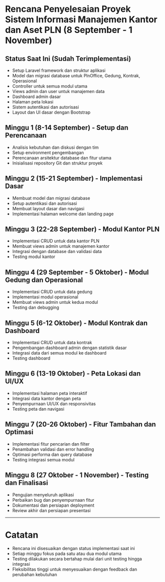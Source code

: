 # Rencana Penyelesaian Proyek Sistem Informasi Manajemen Kantor dan Aset PLN (8 September - 1 November)

## Status Saat Ini (Sudah Terimplementasi)
- Setup Laravel framework dan struktur aplikasi
- Model dan migrasi database untuk PlnOffice, Gedung, Kontrak, Operasional
- Controller untuk semua modul utama
- Views admin dan user untuk manajemen data
- Dashboard admin dasar
- Halaman peta lokasi
- Sistem autentikasi dan autorisasi
- Layout dan UI dasar dengan Bootstrap

## Minggu 1 (8-14 September) - Setup dan Perencanaan
- Analisis kebutuhan dan diskusi dengan tim
- Setup environment pengembangan
- Perencanaan arsitektur database dan fitur utama
- Inisialisasi repository Git dan struktur proyek

## Minggu 2 (15-21 September) - Implementasi Dasar
- Membuat model dan migrasi database
- Setup autentikasi dan autorisasi
- Membuat layout dasar dan navigasi
- Implementasi halaman welcome dan landing page

## Minggu 3 (22-28 September) - Modul Kantor PLN
- Implementasi CRUD untuk data kantor PLN
- Membuat views admin untuk manajemen kantor
- Integrasi dengan database dan validasi data
- Testing modul kantor

## Minggu 4 (29 September - 5 Oktober) - Modul Gedung dan Operasional
- Implementasi CRUD untuk data gedung
- Implementasi modul operasional
- Membuat views admin untuk kedua modul
- Testing dan debugging

## Minggu 5 (6-12 Oktober) - Modul Kontrak dan Dashboard
- Implementasi CRUD untuk data kontrak
- Pengembangan dashboard admin dengan statistik dasar
- Integrasi data dari semua modul ke dashboard
- Testing dashboard

## Minggu 6 (13-19 Oktober) - Peta Lokasi dan UI/UX
- Implementasi halaman peta interaktif
- Integrasi data kantor dengan peta
- Penyempurnaan UI/UX dan responsivitas
- Testing peta dan navigasi

## Minggu 7 (20-26 Oktober) - Fitur Tambahan dan Optimasi
- Implementasi fitur pencarian dan filter
- Penambahan validasi dan error handling
- Optimasi performa dan query database
- Testing integrasi semua modul

## Minggu 8 (27 Oktober - 1 November) - Testing dan Finalisasi
- Pengujian menyeluruh aplikasi
- Perbaikan bug dan penyempurnaan fitur
- Dokumentasi dan persiapan deployment
- Review akhir dan persiapan presentasi

---

# Catatan
- Rencana ini disesuaikan dengan status implementasi saat ini
- Setiap minggu fokus pada satu atau dua modul utama
- Testing dilakukan secara bertahap mulai dari unit testing hingga integrasi
- Fleksibilitas tinggi untuk menyesuaikan dengan feedback dan perubahan kebutuhan
